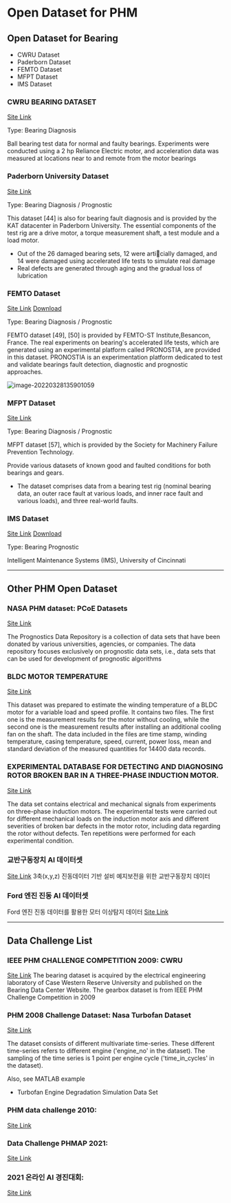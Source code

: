 # Open Dataset for PHM



## Open Dataset for Bearing

* CWRU Dataset
* Paderborn Dataset
* FEMTO Dataset
* MFPT Dataset
* IMS Dataset



### CWRU BEARING DATASET 

[Site Link](https://engineering.case.edu/bearingdatacenter/download-data-file)

Type:  Bearing Diagnosis 

Ball bearing test data for normal and faulty bearings.  Experiments were conducted using a 2 hp Reliance Electric motor, and acceleration data was measured at locations near to and remote from the motor bearings



### Paderborn University Dataset

[Site Link](https://mb.uni-paderborn.de/kat/forschung/datacenter/bearing-datacenter/ )

Type:  Bearing Diagnosis / Prognostic

This dataset [44] is also for bearing fault diagnosis and is provided by the KAT datacenter in Paderborn University. The essential components of the test rig are a drive motor, a torque
measurement shaft, a test module and a load motor.

* Out of the 26 damaged bearing sets, 12 were articially damaged, and 14 were damaged
using accelerated life tests to simulate real damage
* Real defects are generated through aging and the gradual loss of lubrication



### FEMTO Dataset

[Site Link](https://ti.arc.nasa.gov/tech/dash/groups/pcoe/prognostic-data-repository/)
[Download](https://ti.arc.nasa.gov/c/18/)

Type:  Bearing Diagnosis /  Prognostic

FEMTO dataset [49], [50] is provided by FEMTO-ST Institute,Besancon, France. The real experiments on bearing's accelerated life tests, which are generated using an experimental platform called PRONOSTIA, are provided in this dataset. PRONOSTIA is an experimentation platform dedicated to test and validate bearings fault detection, diagnostic and prognostic approaches.

![image-20220328135901059](C:\Users\ykkim\AppData\Roaming\Typora\typora-user-images\image-20220328135901059.png)



### MFPT Dataset

[Site Link](https://www.mfpt.org/fault-data-sets/)

Type:  Bearing  Diagnosis / Prognostic



MFPT dataset [57], which is provided by the Society for Machinery Failure Prevention Technology.

Provide various datasets of known good and faulted conditions for both bearings and gears.

* The dataset comprises data from a bearing test rig (nominal bearing data, an outer race fault at various loads, and inner race fault and various loads), and three real-world faults.



### IMS Dataset

[Site Link](https://ti.arc.nasa.gov/tech/dash/groups/pcoe/prognostic-data-repository/)
[Download](https://ti.arc.nasa.gov/c/3/)


Type:  Bearing   Prognostic


Intelligent Maintenance Systems (IMS), University of Cincinnati

---



## Other PHM Open Dataset



### NASA PHM dataset: PCoE Datasets

[Site Link](https://ti.arc.nasa.gov/tech/dash/groups/pcoe/prognostic-data-repository/)

The Prognostics Data Repository is a collection of data sets that have been donated by various universities, agencies, or companies. The data repository focuses exclusively on prognostic data sets, i.e., data sets that can be used for development of prognostic algorithms



### BLDC MOTOR TEMPERATURE

[Site Link](https://ieee-dataport.org/documents/bldc-motor-temperature)

This dataset was prepared to estimate the winding temperature of a BLDC motor for a variable load and speed profile. It contains two files. The first one is the measurement results for the motor without cooling, while the second one is the measurement results after installing an additional cooling fan on the shaft. The data included in the files are time stamp, winding temperature, casing temperature, speed, current, power loss, mean and standard deviation of the measured quantities for 14400 data records.



### EXPERIMENTAL DATABASE FOR DETECTING AND DIAGNOSING ROTOR BROKEN BAR IN A THREE-PHASE INDUCTION MOTOR.

[Site Link](https://ieee-dataport.org/open-access/experimental-database-detecting-and-diagnosing-rotor-broken-bar-three-phase-induction)

The data set contains electrical and mechanical signals from experiments on three-phase induction motors. The experimental tests were carried out for different mechanical loads on the induction motor axis and different severities of broken bar defects in the motor rotor, including data regarding the rotor without defects. Ten repetitions were performed for each experimental condition.



### 교반구동장치 AI 데이터셋

[Site Link](https://www.kamp-ai.kr/front/dataset/AiDataDetail.jsp?AI_SEARCH=&page=1&DATASET_SEQ=9&EQUIP_SEL=&FILE_TYPE_SEL=&GUBUN_SEL=&WDATE_SEL=)
3축(x,y,z) 진동데이터 기반 설비 예지보전을 위한 교반구동장치 데이터



### Ford 엔진 진동 AI 데이터셋
Ford 엔진 진동 데이터를 활용한 모터 이상탐지 데이터
[Site Link](https://www.kamp-ai.kr/front/dataset/AiDataDetail.jsp?AI_SEARCH=&page=1&DATASET_SEQ=2&EQUIP_SEL=&FILE_TYPE_SEL=&GUBUN_SEL=&WDATE_SEL=)

---





## Data Challenge List



###  IEEE PHM CHALLENGE COMPETITION 2009: CWRU

[Site Link](https://ieee-dataport.org/documents/cwru-bearing-dataset-and-gearbox-dataset-ieee-phm-challenge-competition-2009)
The bearing dataset is acquired by the electrical engineering laboratory of Case Western Reserve University and published on the Bearing Data Center Website. The gearbox dataset is from IEEE PHM Challenge Competition in 2009



### PHM 2008 Challenge Dataset: Nasa Turbofan Dataset

[Site Link](https://www.kaggle.com/c/predictive-maintenance/data)

The dataset consists of different multivariate time-series. These different time-series refers to different engine ('engine_no' in the dataset). The sampling of the time series is 1 point per engine cycle ('time_in_cycles' in the dataset).

Also, see MATLAB example

* Turbofan Engine Degradation Simulation Data Set



### PHM data challenge 2010:

[Site Link](https://www.kaggle.com/rabahba/phm-data-challenge-2010)



### Data Challenge PHMAP 2021:

[Site Link](http://phmap.org/data-challenge/)



###  2021 온라인 AI 경진대회: 

[Site Link](https://aihub.or.kr/opendata/66055)




